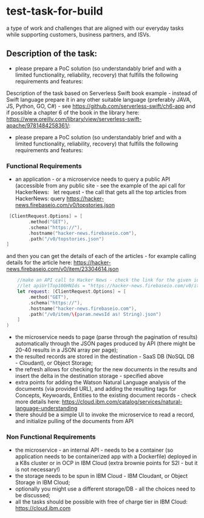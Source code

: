 # test-task-for-build
a type of work and challenges that are aligned with our everyday tasks while supporting customers, business partners, and ISVs.

## Description of the task:
- please prepare a PoC solution (so understandably brief and with a limited functionality, reliability, recovery) that fulfills the following requirements and features:

Description of the task based on Serverless Swift book example - instead of Swift language prepare it in any other suitable language (preferably JAVA, JS, Python, GO, C#) - see https://github.com/serverless-swift/ch6-app and if possible a chapter 6 of the book in the library here: https://www.oreilly.com/library/view/serverless-swift-apache/9781484258361/:
- please prepare a PoC solution (so understandably brief and with a limited functionality, reliability, recovery) that fulfills the following requirements and features:


### Functional Requirements
- an application - or a microservice needs to query a public API (accessible from any public site - see the example of the api call for HackerNews: 
 let request - the call that gets all the top articles from HackerNews: query https://hacker-news.firebaseio.com/v0/topstories.json

```swift 
 [ClientRequest.Options] = [ 
        .method("GET"),
        .schema("https://"),
        .hostname("hacker-news.firebaseio.com"),
        .path("/v0/topstories.json")
]
```

and then you can get the details of each of the articles - for example calling details for the article here: https://hacker-news.firebaseio.com/v0/item/23304614.json

```swift
    //make an API call to Hacker News - check the link for the given id alike HN article: 23304614
    //let apiUrlTop100HNIds = "https://hacker-news.firebaseio.com/v0/item/23304614.json"
    let request: [ClientRequest.Options] = [ 
        .method("GET"),
        .schema("https://"),
        .hostname("hacker-news.firebaseio.com"),
        .path("/v0/item/\(param.newsId as! String).json")
    ]
)
```

- the microservice needs to page (parse through the pagination of results) automatically through the JSON pages produced by API (there might be 20-40 results in a JSON array per page);
- the resulted records are stored in the destination - SaaS DB (NoSQL DB - Cloudant), or Object Storage;
- the refresh allows for checking for the new documents in the results and insert the delta in the destination storage - specified above
- extra points for adding the Watson Natural Language analysis of the documents (via provided URL), and adding the resulting tags for Concepts, Keywoards, Entities to the existing document records - check more details here: https://cloud.ibm.com/catalog/services/natural-language-understanding
- there should be a simple UI to invoke the microservice to read a record, and initialize pulling of the documents from API


### Non Functional Requirements
- the microservice - an internal API - needs to be a container (so application needs to be containerized app with a Dockerfile) deployed in a K8s cluster or in OCP in IBM Cloud (extra brownie points for S2I - but it is not necessary!)
- the storage needs to be spun in IBM Cloud - IBM Cloudant, or Object Storage in IBM Cloud;
- optionally you might use a different storage/DB - all the choices need to be discussed;
- all the tasks should be possible with free of charge tier in IBM Cloud: https://cloud.ibm.com

